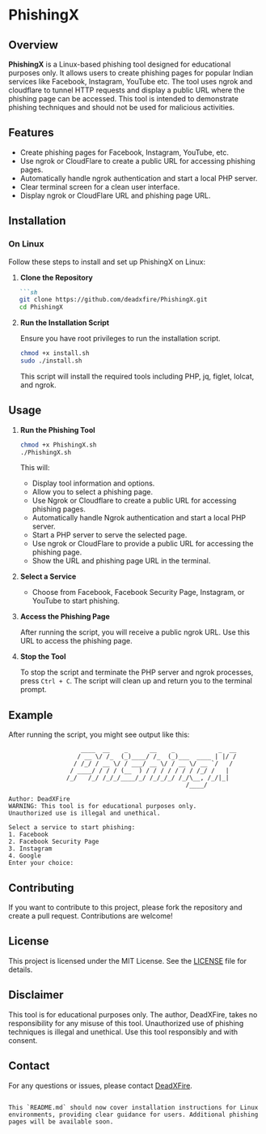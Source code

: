 # PhishingX

## Overview

**PhishingX** is a Linux-based phishing tool designed for educational purposes only. It allows users to create phishing pages for popular Indian services like Facebook, Instagram, YouTube etc. The tool uses ngrok and cloudflare to tunnel HTTP requests and display a public URL where the phishing page can be accessed. This tool is intended to demonstrate phishing techniques and should not be used for malicious activities.

## Features

- Create phishing pages for Facebook, Instagram, YouTube, etc.
- Use ngrok or CloudFlare to create a public URL for accessing phishing pages.
- Automatically handle ngrok authentication and start a local PHP server.
- Clear terminal screen for a clean user interface.
- Display ngrok or CloudFlare URL and phishing page URL.

## Installation

### On Linux

Follow these steps to install and set up PhishingX on Linux:

1. **Clone the Repository**
```markdown
   ```sh
   git clone https://github.com/deadxfire/PhishingX.git
   cd PhishingX
   ```

2. **Run the Installation Script**

   Ensure you have root privileges to run the installation script.

   ```sh
   chmod +x install.sh
   sudo ./install.sh
   ```

   This script will install the required tools including PHP, jq, figlet, lolcat, and ngrok.

## Usage

1. **Run the Phishing Tool**

   ```sh
   chmod +x PhishingX.sh
   ./PhishingX.sh
   ```

   This will:
   - Display tool information and options.
   - Allow you to select a phishing page.
   - Use Ngrok or Cloudflare to create a public URL for accessing phishing pages.
   - Automatically handle Ngrok authentication and start a local PHP server.
   - Start a PHP server to serve the selected page.
   - Use ngrok or CloudFlare to provide a public URL for accessing the phishing page.
   - Show the URL and phishing page URL in the terminal.

2. **Select a Service**

   - Choose from Facebook, Facebook Security Page, Instagram, or YouTube to start phishing.

3. **Access the Phishing Page**

   After running the script, you will receive a public ngrok URL. Use this URL to access the phishing page.

4. **Stop the Tool**

   To stop the script and terminate the PHP server and ngrok processes, press `Ctrl + C`. The script will clean up and return you to the terminal prompt.

## Example

After running the script, you might see output like this:

```
                    ____  __    _      __    _            _  __
                   / __ \/ /_  (_)____/ /_  (_)___  ____ | |/ /
                  / /_/ / __ \/ / ___/ __ \/ / __ \/ __ `/   / 
                 / ____/ / / / (__  ) / / / / / / / /_/ /   |  
                /_/   /_/ /_/_/____/_/ /_/_/_/ /_/\__, /_/|_|  
                                                 /____/        

Author: DeadXFire
WARNING: This tool is for educational purposes only.
Unauthorized use is illegal and unethical.

Select a service to start phishing:
1. Facebook
2. Facebook Security Page
3. Instagram
4. Google
Enter your choice: 
```

## Contributing

If you want to contribute to this project, please fork the repository and create a pull request. Contributions are welcome!

## License

This project is licensed under the MIT License. See the [LICENSE](LICENSE) file for details.

## Disclaimer

This tool is for educational purposes only. The author, DeadXFire, takes no responsibility for any misuse of this tool. Unauthorized use of phishing techniques is illegal and unethical. Use this tool responsibly and with consent.

## Contact

For any questions or issues, please contact [DeadXFire](mailto:arindam.makar1@gmail.com).
```

This `README.md` should now cover installation instructions for Linux environments, providing clear guidance for users. Additional phishing pages will be available soon.
